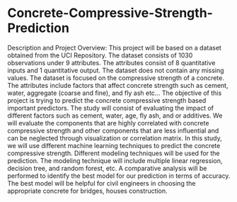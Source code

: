 # Concrete-Compressive-Strength-Prediction
Description and Project Overview:
This project will be based on a dataset obtained from the UCI Repository. The dataset consists of 1030 observations under 9 attributes. The attributes consist of 8 quantitative inputs and 1 quantitative output. The dataset does not contain any missing values. The dataset is focused on the compressive strength of a concrete. The attributes include factors that affect concrete strength such as cement, water, aggregate (coarse and fine), and fly ash etc… The objective of this project is trying to predict the concrete compressive strength based important predictors. The study will consist of evaluating the impact of different factors such as cement, water, age, fly ash, and or additives. We will evaluate the components that are highly correlated with concrete compressive strength and other components that are less influential and can be neglected through visualization or correlation matrix. In this study, we will use different machine learning techniques to predict the concrete compressive strength. Different modeling techniques will be used for the prediction. The modeling technique will include multiple linear regression, decision tree, and random forest, etc. A comparative analysis will be performed to identify the best model for our prediction in terms of accuracy. The best model will be helpful for civil engineers in choosing the appropriate concrete for bridges, houses construction.
